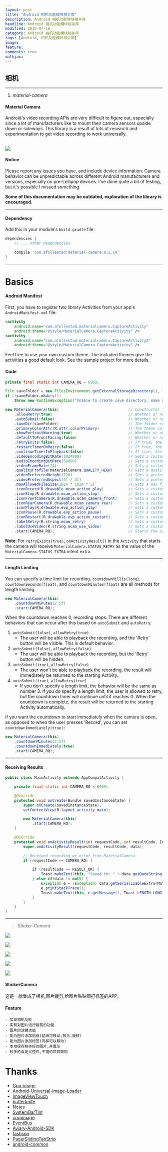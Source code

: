 ```yaml
---
layout: post
title: "Android 相机功能模块相关库"
description: Android 相机功能模块相关库
headline: Android 相机功能模块相关库
modified: 2016-07-16
category: Android 相机功能模块相关库
tags: [Android, 相机功能模块相关库]
image:
feature:
comments: true
mathjax:
---
```


## 相机
---
  1. *material-camera*

  #### Material Camera

  Android's video recording APIs are very difficult to figure out, especially since a lot of manufacturers
  like to mount their camera sensors upside down or sideways. This library is a result of lots of research
  and experimentation to get video recording to work universally.

  ![](/assets/images/2016/07/material_camera_showcase.png)
  ---

  #### Notice

  Please report any issues you have, and include device information. Camera behavior can be unpredictable
  across different Android manufacturers and versions, especially on pre-Lollipop devices. I've done quite
  a bit of testing, but it's possible I missed something.

  **Some of this documentation may be outdated, exploration of the library is encouraged.**

  ---

  #### Dependency

  Add this in your module's `build.gradle` file:

  ```gradle
  dependencies {
      // ... other dependencies

      compile 'com.afollestad:material-camera:0.2.14'
  }
  ```

  ---


  # Basics

  #### Android Manifest

  First, you have to register two library Activities from your app's `AndroidManifest.xml` file:

  ```xml
  <activity
      android:name="com.afollestad.materialcamera.CaptureActivity"
      android:theme="@style/MaterialCamera.CaptureActivity" />
  <activity
      android:name="com.afollestad.materialcamera.CaptureActivity2"
      android:theme="@style/MaterialCamera.CaptureActivity" />
  ```

  Feel free to use your own custom theme. The included themes give the activities a good default look.
  See the sample project for more details.

  #### Code

  ```java
  private final static int CAMERA_RQ = 6969;

  File saveFolder = new File(Environment.getExternalStorageDirectory(), "MaterialCamera Sample");
  if (!saveFolder.mkdirs())
      throw new RuntimeException("Unable to create save directory, make sure WRITE_EXTERNAL_STORAGE permission is granted.");

  new MaterialCamera(this)                               // Constructor takes an Activity
      .allowRetry(true)                                  // Whether or not 'Retry' is visible during playback
      .autoSubmit(false)                                 // Whether or not user is allowed to playback videos after recording. This can affect other things, discussed in the next section.
      .saveDir(saveFolder)                               // The folder recorded videos are saved to
      .primaryColorAttr(R.attr.colorPrimary)             // The theme color used for the camera, defaults to colorPrimary of Activity in the constructor
      .showPortraitWarning(true)                         // Whether or not a warning is displayed if the user presses record in portrait orientation
      .defaultToFrontFacing(false)                       // Whether or not the camera will initially show the front facing camera
      .retryExits(false)                                 // If true, the 'Retry' button in the playback screen will exit the camera instead of going back to the recorder
      .restartTimerOnRetry(false)                        // If true, the countdown timer is reset to 0 when the user taps 'Retry' in playback
      .continueTimerInPlayback(false)                    // If true, the countdown timer will continue to go down during playback, rather than pausing.
      .videoEncodingBitRate(1024000)                     // Sets a custom bit rate for video recording.
      .audioEncodingBitRate(50000)                       // Sets a custom bit rate for audio recording.
      .videoFrameRate(24)                                // Sets a custom frame rate (FPS) for video recording.
      .qualityProfile(MaterialCamera.QUALITY_HIGH)       // Sets a quality profile, manually setting bit rates or frame rates with other settings will overwrite individual quality profile settings
      .videoPreferredHeight(720)                         // Sets a preferred height for the recorded video output.
      .videoPreferredAspect(4f / 3f)                     // Sets a preferred aspect ratio for the recorded video output.
      .maxAllowedFileSize(1024 * 1024 * 5)               // Sets a max file size of 5MB, recording will stop if file reaches this limit. Keep in mind, the FAT file system has a file size limit of 4GB.
      .iconRecord(R.drawable.mcam_action_play)           // Sets a custom icon for the button used to start recording
      .iconStop(R.drawable.mcam_action_stop)             // Sets a custom icon for the button used to stop recording
      .iconFrontCamera(R.drawable.mcam_camera_front)     // Sets a custom icon for the button used to switch to the front camera
      .iconRearCamera(R.drawable.mcam_camera_rear)       // Sets a custom icon for the button used to switch to the rear camera
      .iconPlay(R.drawable.evp_action_play)              // Sets a custom icon used to start playback
      .iconPause(R.drawable.evp_action_pause)            // Sets a custom icon used to pause playback
      .iconRestart(R.drawable.evp_action_restart)        // Sets a custom icon used to restart playback
      .labelRetry(R.string.mcam_retry)                   // Sets a custom button label for the button used to retry recording, when available
      .labelUseVideo(R.string.mcam_use_video)            // Sets a custom button label for the button used to confirm a recording
      .start(CAMERA_RQ);                                 // Starts the camera activity, the result will be sent back to the current Activity
  ```

  **Note**: For `retryExists(true)`, `onActivityResult()` in the `Activity` that starts the camera will
  receive `MaterialCamera.STATUS_RETRY` as the value of the `MaterialCamera.STATUS_EXTRA` intent extra.

  ---

  #### Length Limiting

  You can specify a time limit for recording. `countdownMillis(long)`, `countdownSeconds(float)`,
  and `countdownMinutes(float)` are all methods for length limiting.

  ```java
  new MaterialCamera(this)
      .countdownMinutes(2.5f)
      .start(CAMERA_RQ);
  ```

  When the countdown reaches 0, recording stops. There are different behaviors that can occur after this based on
  `autoSubmit` and `autoRetry`:

  1. `autoSubmit(false)`, `allowRetry(true)`
      * The user will be able to playback the recording, and the 'Retry' button will be visible. This is default behavior.
  2. `autoSubmit(false)`, `allowRetry(false)`
      * The user will be able to playback the recording, but the 'Retry' button will be hidden.
  3. `autoSubmit(true)`, `allowRetry(false)`
      * The user won't be able to playback the recording, the result will immediately be returned to the starting Activity.
  4. `autoSubmit(true)`, `allowRetry(true)`
      * If you don't specify a length limit, the behavior will be the same as number 3. If you do specify a length limit, the user is allowed to retry, but the countdown timer will continue until it reaches 0. When the countdown is complete, the result will be returned to the starting Activity automatically.

  If you want the countdown to start immediately when the camera is open, as opposed to when the user presses
  'Record', you can set `countdownImmediately(true)`:

  ```java
  new MaterialCamera(this)
      .countdownMinutes(2.5f)
      .countdownImmediately(true)
      .start(CAMERA_RQ);
  ```

  ---

  #### Receiving Results

  ```java
  public class MainActivity extends AppCompatActivity {

      private final static int CAMERA_RQ = 6969;

      @Override
      protected void onCreate(Bundle savedInstanceState) {
          super.onCreate(savedInstanceState);
          setContentView(R.layout.activity_main);

          new MaterialCamera(this)
              .start(CAMERA_RQ);
      }

      @Override
      protected void onActivityResult(int requestCode, int resultCode, Intent data) {
          super.onActivityResult(requestCode, resultCode, data);

          // Received recording or error from MaterialCamera
          if (requestCode == CAMERA_RQ) {

              if (resultCode == RESULT_OK) {
                  Toast.makeText(this, "Saved to: " + data.getDataString(), Toast.LENGTH_LONG).show();
              } else if(data != null) {
                  Exception e = (Exception) data.getSerializableExtra(MaterialCamera.ERROR_EXTRA);
                  e.printStackTrace();
                  Toast.makeText(this, e.getMessage(), Toast.LENGTH_LONG).show();
              }
          }
      }
  }
  ```

  ---
  > *Sticker-Camera*

  ![](/assets/images/2016/07/StickerCamera_01.png)

  ![](/assets/images/2016/07/StickerCamera_02.png)

  ![](/assets/images/2016/07/StickerCamera_03.png)

  ![](/assets/images/2016/07/StickerCamera_04.png)

  ![](/assets/images/2016/07/StickerCamera_05.png)


  #### StickerCamera
  这是一款集成了相机,图片裁剪,给图片贴贴图打标签的APP。

  #### Feature
    - 实现相机功能
    - 实现对图片进行裁剪的功能
    - 图片的滤镜功能
    - 能为图片添加贴纸(贴纸可移动,放大,旋转)
    - 能为图片添加标签(同样可以移动)
    - 本地保存制作好的图片,并展示
    - 较多的自定义控件,不错的项目架构

  # Thanks

  - [Gpu-image](https://github.com/CyberAgent/android-gpuimage)
  - [Android-Universal-Image-Loader](https://github.com/nostra13/Android-Universal-Image-Loader)
  - [ImageViewTouch](https://github.com/ojas-webonise/ImageViewTouch)
  - [butterknife](https://github.com/JakeWharton/butterknife)
  - [Notes](https://github.com/lguipeng/Notes)
  - [SystemBarTint](https://github.com/jgilfelt/SystemBarTint)
  - [cropimage](https://github.com/biokys/cropimage)
  - [EventBus](https://github.com/greenrobot/EventBus)
  - [Aviary-Android-SDK](https://github.com/kitek/Aviary-Android-SDK)
  - [fastjson](https://github.com/alibaba/fastjson)
  - [PagerSlidingTabStrip](https://github.com/astuetz/PagerSlidingTabStrip)
  - [android-common](https://github.com/Trinea/android-common)
